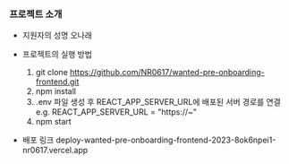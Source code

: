 ### 프로젝트 소개

-   지원자의 성명
    오나래

-   프로젝트의 실행 방법

    1. git clone https://github.com/NR0617/wanted-pre-onboarding-frontend.git
    2. npm install
    3. .env 파일 생성 후 REACT_APP_SERVER_URL에 배포된 서버 경로를 연결
       e.g. REACT_APP_SERVER_URL = "https://~"
    4. npm start

-   배포 링크
    deploy-wanted-pre-onboarding-frontend-2023-8ok6npei1-nr0617.vercel.app

